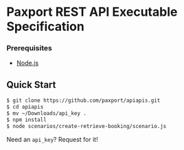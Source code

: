 Paxport REST API Executable Specification
=======

### Prerequisites
* [Node.js](http://nodejs.org/)

## Quick Start

```sh
$ git clone https://github.com/paxport/apiapis.git
$ cd apiapis
$ mv ~/Downloads/api_key .
$ npm install
$ node scenarios/create-retrieve-booking/scenario.js
```

Need an `api_key`? Request for it!
